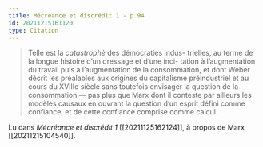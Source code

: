 ```yaml
---
title: Mécréance et discrédit 1 - p.94
id: 20211215161120
type: Citation
---
```


> Telle est la *catastrophè* des démocraties indus- trielles, au terme de la longue histoire d’un dressage et d’une inci- tation à l’augmentation du travail puis à l’augmentation de la consommation, et dont Weber décrit les préalables aux origines du capitalisme préindustriel et au cours du XVIIIe siècle sans toutefois envisager la question de la consommation — pas plus que Marx dont il conteste par ailleurs les modèles causaux en ouvrant la question d’un esprit défini comme confiance, et de cette confiance comprise comme calcul.

Lu dans *Mécréance et discrédit 1* [[20211125162124]], à propos de Marx [[20211215104540]].
